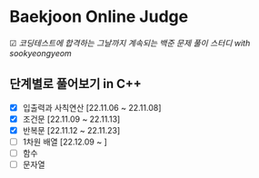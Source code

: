 # Baekjoon Online Judge
☑ *코딩테스트에 합격하는 그날까지 계속되는 백준 문제 풀이 스터디 with sookyeongyeom*

## 단계별로 풀어보기 in C++
- [x] 입출력과 사칙연산 [22.11.06 ~ 22.11.08]
- [x] 조건문 [22.11.09 ~ 22.11.13]
- [x] 반복문 [22.11.12 ~ 22.11.23]
- [ ] 1차원 배열 [22.12.09 ~ ]
- [ ] 함수
- [ ] 문자열